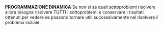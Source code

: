 **PROGRAMMAZIONE DINAMICA**
Se non si sa quali sottoproblemi risolvere allora bisogna risolvere TUTTI i sottoproblemi e conservare i risultati ottenuti per vedere se possono tornare utili successivamente nel risolvere il problema iniziale.